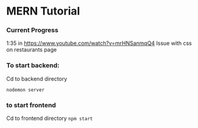 # MERN Tutorial

### Current Progress
1:35 in https://www.youtube.com/watch?v=mrHNSanmqQ4
Issue with css on restaurants page

### To start backend:
Cd to backend directory

`nodemon server`

### to start frontend
Cd to frontend directory
`npm start`
